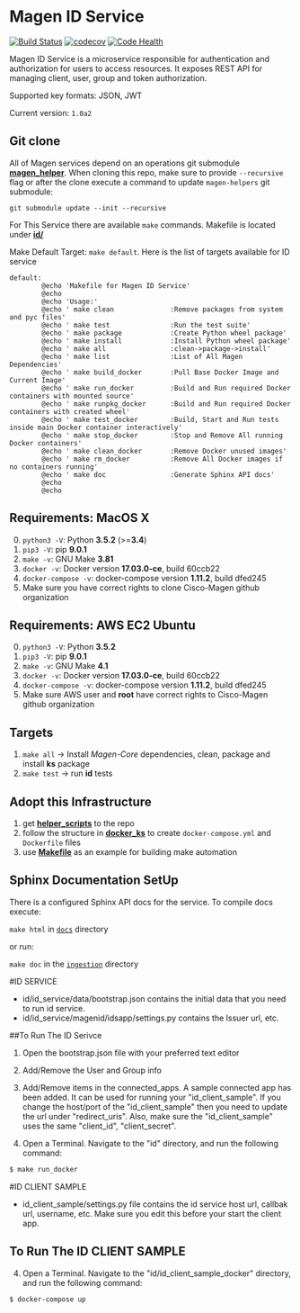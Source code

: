 # Magen ID Service

[![Build Status](https://travis-ci.org/magengit/magen-id.svg?branch=master)](https://travis-ci.org/magengit/magen-id)
[![codecov](https://codecov.io/gh/magengit/magen-id/branch/master/graph/badge.svg)](https://codecov.io/gh/magengit/magen-id)
[![Code Health](https://landscape.io/github/magengit/magen-id/master/landscape.svg?style=flat)](https://landscape.io/github/magengit/magen-id/master)


Magen ID Service is a microservice responsible for authentication and authorization for users to access resources. It exposes REST API
for managing client, user, group and token authorization.

Supported key formats: JSON, JWT

Current version: ```1.0a2```

## Git clone

All of Magen services depend on an operations git submodule [**magen_helper**](https://github.com/magengit/magen-helper).
When cloning this repo, make sure to provide ```--recursive``` flag or after the clone execute a command to update ```magen-helpers``` git submodule:

```
git submodule update --init --recursive
```

For This Service there are available ```make``` commands. Makefile is located under [**id/**](id)

Make Default Target: ```make default```. Here is the list of targets available for ID service

```make
default:
        @echo 'Makefile for Magen ID Service'
        @echo
        @echo 'Usage:'
        @echo ' make clean              :Remove packages from system and pyc files'
        @echo ' make test               :Run the test suite'
        @echo ' make package            :Create Python wheel package'
        @echo ' make install            :Install Python wheel package'
        @echo ' make all                :clean->package->install'
        @echo ' make list               :List of All Magen Dependencies'
        @echo ' make build_docker       :Pull Base Docker Image and Current Image'
        @echo ' make run_docker         :Build and Run required Docker containers with mounted source'
        @echo ' make runpkg_docker      :Build and Run required Docker containers with created wheel'
        @echo ' make test_docker        :Build, Start and Run tests inside main Docker container interactively'
        @echo ' make stop_docker        :Stop and Remove All running Docker containers'
        @echo ' make clean_docker       :Remove Docker unused images'
        @echo ' make rm_docker          :Remove All Docker images if no containers running'
        @echo ' make doc                :Generate Sphinx API docs'
        @echo
        @echo
```

## Requirements: MacOS X
0. ```python3 -V```: Python **3.5.2** (>=**3.4**)
0. ```pip3 -V```: pip **9.0.1**
0. ```make -v```: GNU Make **3.81**
1. ```docker -v```: Docker version **17.03.0-ce**, build 60ccb22
2. ```docker-compose -v```: docker-compose version **1.11.2**, build dfed245
3. Make sure you have correct rights to clone Cisco-Magen github organization

## Requirements: AWS EC2 Ubuntu
0. ```python3 -V```: Python **3.5.2**
1. ```pip3 -V```: pip **9.0.1**
2. ```make -v```: GNU Make **4.1**
3. ```docker -v```: Docker version **17.03.0-ce**, build 60ccb22
4. ```docker-compose -v```: docker-compose version **1.11.2**, build dfed245
5. Make sure AWS user and **root** have correct rights to Cisco-Magen github organization

## Targets

1. ```make all```  -> Install *Magen-Core* dependencies, clean, package and install **ks** package
2. ```make test``` -> run **id** tests

## Adopt this Infrastructure

1. get [**helper_scripts**](id/helper_scripts) to the repo
2. follow the structure in [**docker_ks**](id/docker_ks) to create ```docker-compose.yml``` and ```Dockerfile``` files
3. use [**Makefile**](id/Makefile) as an example for building make automation

## Sphinx Documentation SetUp

There is a configured Sphinx API docs for the service.
To compile docs execute:

```make html``` in [```docs```](id/docs) directory

or run:

```make doc``` in the [```ingestion```](id) directory


#ID SERVICE

- id/id_service/data/bootstrap.json contains the initial data that you need to run id service.
- id/id_service/magenid/idsapp/settings.py contains the Issuer url, etc.

##To Run The ID Serivce

1. Open the bootstrap.json file with your preferred text editor
2. Add/Remove the User and Group info
3. Add/Remove items in the connected_apps. A sample connected app has been added. It can be used for running your "id_client_sample". If you change the host/port of the "id_client_sample" then you need to update the url under "redirect_uris". Also, make sure the "id_client_sample" uses the same "client_id", "client_secret".

4. Open a Terminal. Navigate to the "id" directory, and run the following command:

```bash
$ make run_docker

```

#ID CLIENT SAMPLE

- id_client_sample/settings.py file contains the id service host url, callbak url, username, etc. Make sure you edit this before your start the client app.

## To Run The ID CLIENT SAMPLE

4. Open a Terminal. Navigate to the "id/id_client_sample_docker" directory, and run the following command:

```bash
$ docker-compose up

```
